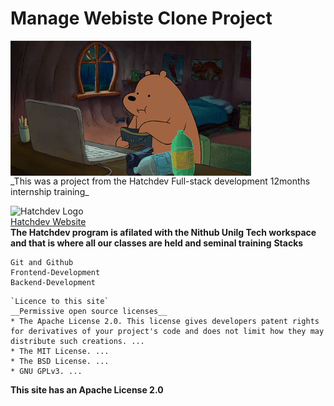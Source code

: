 # Manage Webiste Clone Project 

<img src="https://github.com/darsaveli/Mariam/blob/main/1479814528_webarebears.gif" width="385px" align="center">
</br>
_This was a project from the Hatchdev Full-stack development 12months internship training_

![Hatchdev Logo](https://nithub.unilag.edu.ng/wp-content/uploads/2022/10/Frame-6-1024x1024.png)
</br>
[Hatchdev Website](https://nithub.unilag.edu.ng/hatchdev/)
</br>
__The Hatchdev program is afilated with the Nithub Unilg Tech workspace and that is where all our classes are held and seminal training__
**Stacks**
```
Git and Github
Frontend-Development
Backend-Development
```

~~~~
`Licence to this site`
__Permissive open source licenses__
* The Apache License 2.0. This license gives developers patent rights for derivatives of your project's code and does not limit how they may distribute such creations. ...
* The MIT License. ...
* The BSD License. ...
* GNU GPLv3. ...
~~~~
**This site has an Apache License 2.0**
